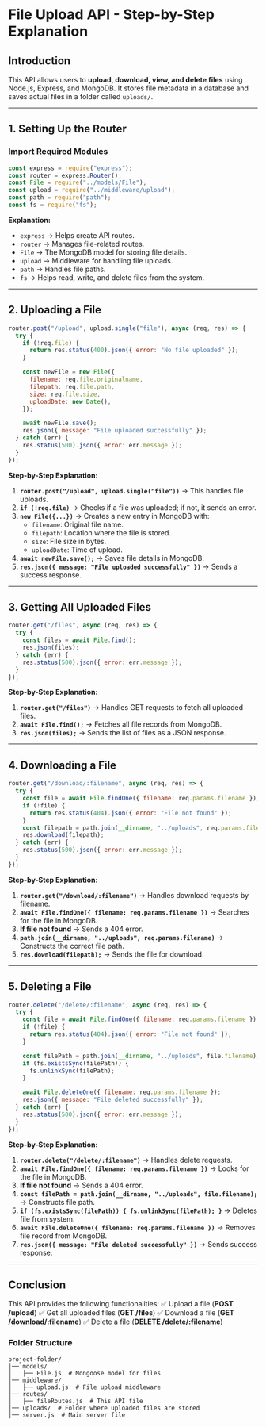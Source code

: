 # File Upload API - Step-by-Step Explanation

## Introduction
This API allows users to **upload, download, view, and delete files** using Node.js, Express, and MongoDB. It stores file metadata in a database and saves actual files in a folder called `uploads/`.

---

## 1. **Setting Up the Router**
### **Import Required Modules**
```javascript
const express = require("express");
const router = express.Router();
const File = require("../models/File");
const upload = require("../middleware/upload");
const path = require("path");
const fs = require("fs");
```
**Explanation:**
- `express` → Helps create API routes.
- `router` → Manages file-related routes.
- `File` → The MongoDB model for storing file details.
- `upload` → Middleware for handling file uploads.
- `path` → Handles file paths.
- `fs` → Helps read, write, and delete files from the system.

---

## 2. **Uploading a File**
```javascript
router.post("/upload", upload.single("file"), async (req, res) => {
  try {
    if (!req.file) {
      return res.status(400).json({ error: "No file uploaded" });
    }

    const newFile = new File({
      filename: req.file.originalname,
      filepath: req.file.path,
      size: req.file.size,
      uploadDate: new Date(),
    });

    await newFile.save();
    res.json({ message: "File uploaded successfully" });
  } catch (err) {
    res.status(500).json({ error: err.message });
  }
});
```

**Step-by-Step Explanation:**
1. **`router.post("/upload", upload.single("file"))`** → This handles file uploads.
2. **`if (!req.file)`** → Checks if a file was uploaded; if not, it sends an error.
3. **`new File({...})`** → Creates a new entry in MongoDB with:
   - `filename`: Original file name.
   - `filepath`: Location where the file is stored.
   - `size`: File size in bytes.
   - `uploadDate`: Time of upload.
4. **`await newFile.save();`** → Saves file details in MongoDB.
5. **`res.json({ message: "File uploaded successfully" })`** → Sends a success response.

---

## 3. **Getting All Uploaded Files**
```javascript
router.get("/files", async (req, res) => {
  try {
    const files = await File.find();
    res.json(files);
  } catch (err) {
    res.status(500).json({ error: err.message });
  }
});
```

**Step-by-Step Explanation:**
1. **`router.get("/files")`** → Handles GET requests to fetch all uploaded files.
2. **`await File.find();`** → Fetches all file records from MongoDB.
3. **`res.json(files);`** → Sends the list of files as a JSON response.

---

## 4. **Downloading a File**
```javascript
router.get("/download/:filename", async (req, res) => {
  try {
    const file = await File.findOne({ filename: req.params.filename });
    if (!file) {
      return res.status(404).json({ error: "File not found" });
    }
    const filepath = path.join(__dirname, "../uploads", req.params.filename);
    res.download(filepath);
  } catch (err) {
    res.status(500).json({ error: err.message });
  }
});
```

**Step-by-Step Explanation:**
1. **`router.get("/download/:filename")`** → Handles download requests by filename.
2. **`await File.findOne({ filename: req.params.filename })`** → Searches for the file in MongoDB.
3. **If file not found** → Sends a 404 error.
4. **`path.join(__dirname, "../uploads", req.params.filename)`** → Constructs the correct file path.
5. **`res.download(filepath);`** → Sends the file for download.

---

## 5. **Deleting a File**
```javascript
router.delete("/delete/:filename", async (req, res) => {
  try {
    const file = await File.findOne({ filename: req.params.filename });
    if (!file) {
      return res.status(404).json({ error: "File not found" });
    }

    const filePath = path.join(__dirname, "../uploads", file.filename);
    if (fs.existsSync(filePath)) {
      fs.unlinkSync(filePath);
    }

    await File.deleteOne({ filename: req.params.filename });
    res.json({ message: "File deleted successfully" });
  } catch (err) {
    res.status(500).json({ error: err.message });
  }
});
```

**Step-by-Step Explanation:**
1. **`router.delete("/delete/:filename")`** → Handles delete requests.
2. **`await File.findOne({ filename: req.params.filename })`** → Looks for the file in MongoDB.
3. **If file not found** → Sends a 404 error.
4. **`const filePath = path.join(__dirname, "../uploads", file.filename);`** → Constructs file path.
5. **`if (fs.existsSync(filePath)) { fs.unlinkSync(filePath); }`** → Deletes file from system.
6. **`await File.deleteOne({ filename: req.params.filename })`** → Removes file record from MongoDB.
7. **`res.json({ message: "File deleted successfully" })`** → Sends success response.

---

## **Conclusion**
This API provides the following functionalities:
✅ Upload a file (**POST /upload**)
✅ Get all uploaded files (**GET /files**)
✅ Download a file (**GET /download/:filename**)
✅ Delete a file (**DELETE /delete/:filename**)

### **Folder Structure**
```
project-folder/
│── models/
│   ├── File.js  # Mongoose model for files
│── middleware/
│   ├── upload.js  # File upload middleware
│── routes/
│   ├── fileRoutes.js  # This API file
│── uploads/  # Folder where uploaded files are stored
│── server.js  # Main server file
```